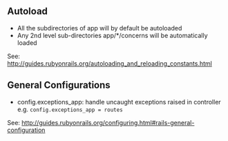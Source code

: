 ## Autoload
- All the subdirectories of app will by default be autoloaded
- Any 2nd level sub-directories app/*/concerns will be automatically loaded

See: http://guides.rubyonrails.org/autoloading_and_reloading_constants.html

## General Configurations
- config.exceptions_app: handle uncaught exceptions raised in controller \
  e.g. `config.exceptions_app = routes`
  
See: http://guides.rubyonrails.org/configuring.html#rails-general-configuration
